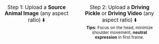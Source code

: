 <br>
<div style="font-size: 1.2em; display: flex; justify-content: space-between;">
    <div style="flex: 1; text-align: center; margin-right: 20px;">
        <div style="display: inline-block;">
            Step 1: Upload a <strong>Source Animal Image</strong> (any aspect ratio) ⬇️
        </div>
    </div>
    <div style="flex: 1; text-align: center; margin-left: 20px;">
        <div style="display: inline-block;">
            Step 2: Upload a <strong>Driving Pickle</strong> or <strong>Driving Video</strong> (any aspect ratio) ⬇️
        </div>
        <div style="display: inline-block; font-size: 0.8em;">
            <strong>Tips:</strong> Focus on the head, minimize shoulder movement, <strong>neutral expression</strong> in first frame.
        </div>
    </div>
</div>
